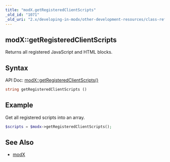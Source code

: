 ```yaml
---
title: "modX.getRegisteredClientScripts"
_old_id: "1071"
_old_uri: "2.x/developing-in-modx/other-development-resources/class-reference/modx/modx.getregisteredclientscripts"
---
```


## modX::getRegisteredClientScripts

Returns all registered JavaScript and HTML blocks.

## Syntax

API Doc: [modX::getRegisteredClientScripts()](http://api.modx.com/revolution/2.2/db_core_model_modx_modx.class.html#%5CmodX::getRegisteredClientScripts())

``` php
string getRegisteredClientScripts ()
```

## Example

Get all registered scripts into an array.

``` php
$scripts = $modx->getRegisteredClientScripts();
```

## See Also

- [modX](extending-modx/core-model/modx "modX")

